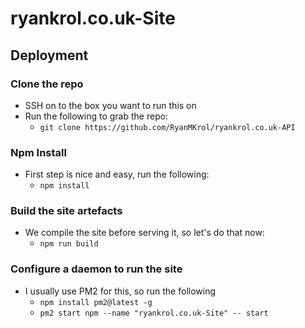 # ryankrol.co.uk-Site

## Deployment

### Clone the repo

* SSH on to the box you want to run this on
* Run the following to grab the repo:
  * `git clone https://github.com/RyanMKrol/ryankrol.co.uk-API`

### Npm Install

* First step is nice and easy, run the following:
  * `npm install`

### Build the site artefacts

* We compile the site before serving it, so let's do that now:
  * `npm run build`

### Configure a daemon to run the site

* I usually use PM2 for this, so run the following
  * `npm install pm2@latest -g`
  * `pm2 start npm --name "ryankrol.co.uk-Site" -- start`
